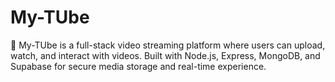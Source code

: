 # My-TUbe
🎥 My-TUbe is a full-stack video streaming platform where users can upload, watch, and interact with videos. Built with Node.js, Express, MongoDB, and Supabase for secure media storage and real-time experience.
